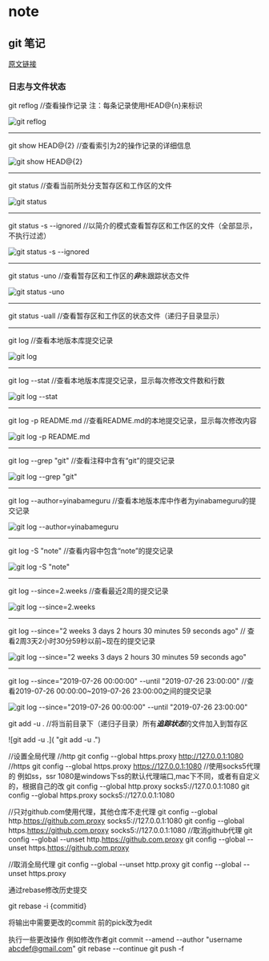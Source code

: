 # note

## git 笔记

[原文链接](https://juejin.im/post/5bd2a0d8e51d457a4e0d4fd5)

### 日志与文件状态

git reflog //查看操作记录 注：每条记录使用HEAD@{n}来标识

![git reflog](https://github.com/yinabameguru/note/blob/master/git/resources/git%20reflog.png "git reflog")

---

git show HEAD@{2} //查看索引为2的操作记录的详细信息

![git show HEAD@{2}](https://github.com/yinabameguru/note/blob/master/git/resources/git%20show%20HEAD%40%7B2%7D.png "git show HEAD@{2}")

---

git status //查看当前所处分支暂存区和工作区的文件

![git status](https://github.com/yinabameguru/note/blob/master/git/resources/git%20status.png "git status")

---

git status -s --ignored //以简介的模式查看暂存区和工作区的文件（全部显示，不执行过滤）

![git status -s --ignored](https://github.com/yinabameguru/note/blob/master/git/resources/git%20status%20-s%20--ignored.png "git status -s --ignored")

---

git status -uno //查看暂存区和工作区的***非***未跟踪状态文件

![git status -uno](https://github.com/yinabameguru/note/blob/master/git/resources/git%20status%20-uno.png "git status -uno")

---

git status -uall //查看暂存区和工作区的状态文件（递归子目录显示）

---

git log //查看本地版本库提交记录

![git log](https://github.com/yinabameguru/note/blob/master/git/resources/git%20log.png "git log")

---

git log --stat //查看本地版本库提交记录，显示每次修改文件数和行数

![git log --stat](https://github.com/yinabameguru/note/blob/master/git/resources/git%20log%20stat.png "git log --stat")

---

git log -p README.md //查看README.md的本地提交记录，显示每次修改内容

![git log -p README.md](https://github.com/yinabameguru/note/blob/master/git/resources/git%20log%20-p%20--%20README.md.png "git log -p README.md")

---

git log --grep "git" //查看注释中含有“git”的提交记录

![git log --grep "git"](https://github.com/yinabameguru/note/blob/master/git/resources/git%20log%20--grep%20%E5%8F%8C%E5%BC%95%E5%8F%B7git%E5%8F%8C%E5%BC%95%E5%8F%B7.png "git log --grep &quot;git&quot;")

---

git log --author=yinabameguru //查看本地版本库中作者为yinabameguru的提交记录

![git log --author=yinabameguru](https://github.com/yinabameguru/note/blob/master/git/resources/git%20log%20--author%3Dyinabameguru.png "git log --author=yinabameguru")

---

git log -S "note" //查看内容中包含“note”的提交记录

![git log -S "note"](https://github.com/yinabameguru/note/blob/master/git/resources/git%20log%20-S%20%E5%8F%8C%E5%BC%95%E5%8F%B7node%E5%8F%8C%E5%BC%95%E5%8F%B7.png "git log -S &quot;note&quot;")

---

git log --since=2.weeks //查看最近2周的提交记录

![git log --since=2.weeks](https://github.com/yinabameguru/note/blob/master/git/resources/git%20lof%20--since%3D2.weeks.png "git log --since=2.weeks")

---

git log --since="2 weeks 3 days 2 hours 30 minutes 59 seconds ago" // 查看2周3天2小时30分59秒以前~现在的提交记录

![git log --since="2 weeks 3 days 2 hours 30 minutes 59 seconds ago" ](https://github.com/yinabameguru/note/blob/master/git/resources/git%20log%20--since%3D%E5%8F%8C%E5%BC%95%E5%8F%B72%20weeks%203%20days%202%20hours%2030%20minutes%2059%20seconds%20ago%E5%8F%8C%E5%BC%95%E5%8F%B7.png "git log --since=&quot;2 weeks 3 days 2 hours 30 minutes 59 seconds ago&quot;")

---

git log --since="2019-07-26 00:00:00" --until "2019-07-26 23:00:00" //查看2019-07-26 00:00:00~2019-07-26 23:00:00之间的提交记录

![git log --since="2019-07-26 00:00:00" --until "2019-07-26 23:00:00"](https://github.com/yinabameguru/note/blob/master/git/resources/git%20log%20--since%3D%E5%8F%8C%E5%BC%95%E5%8F%B72019-07-26%2000%E5%86%92%E5%8F%B700%E5%86%92%E5%8F%B700%E5%8F%8C%E5%BC%95%E5%8F%B7%20--until%20%E5%8F%8C%E5%BC%95%E5%8F%B72019-07-26%2023%E5%86%92%E5%8F%B700%E5%86%92%E5%8F%B700%E5%8F%8C%E5%BC%95%E5%8F%B7.png "git log --since=&quot;2019-07-26 00:00:00&quot; --until &quot;2019-07-26 23:00:00&quot;")

git add -u . //将当前目录下（递归子目录）所有***追踪状态***的文件加入到暂存区

![git add -u .]( "git add -u .")


//设置全局代理
//http
git config --global https.proxy http://127.0.0.1:1080
//https
git config --global https.proxy https://127.0.0.1:1080
//使用socks5代理的 例如ss，ssr 1080是windows下ss的默认代理端口,mac下不同，或者有自定义的，根据自己的改
git config --global http.proxy socks5://127.0.0.1:1080
git config --global https.proxy socks5://127.0.0.1:1080

//只对github.com使用代理，其他仓库不走代理
git config --global http.https://github.com.proxy socks5://127.0.0.1:1080
git config --global https.https://github.com.proxy socks5://127.0.0.1:1080
//取消github代理
git config --global --unset http.https://github.com.proxy
git config --global --unset https.https://github.com.proxy

//取消全局代理
git config --global --unset http.proxy
git config --global --unset https.proxy


通过rebase修改历史提交

git rebase -i {commitid}

将输出中需要更改的commit 前的pick改为edit

执行一些更改操作 例如修改作者git commit --amend --author "username <abcdef@gmail.com>"
git rebase --continue
git push -f
